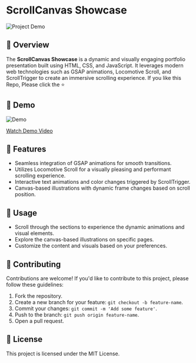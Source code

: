 # ScrollCanvas Showcase

![Project Demo](demo.gif)

## 🚀 Overview

The **ScrollCanvas Showcase** is a dynamic and visually engaging portfolio presentation built using HTML, CSS, and JavaScript. It leverages modern web technologies such as GSAP animations, Locomotive Scroll, and ScrollTrigger to create an immersive scrolling experience.
If you like this Repo, Please click the :star:

## 📸 Demo

![Demo](demo.gif)

[Watch Demo Video](#) <!-- Add a link to a video demo if available -->

## 🌟 Features

- Seamless integration of GSAP animations for smooth transitions.
- Utilizes Locomotive Scroll for a visually pleasing and performant scrolling experience.
- Interactive text animations and color changes triggered by ScrollTrigger.
- Canvas-based illustrations with dynamic frame changes based on scroll position.




## 🚀 Usage
- Scroll through the sections to experience the dynamic animations and visual elements.
- Explore the canvas-based illustrations on specific pages.
- Customize the content and visuals based on your preferences.

## 🤝 Contributing
Contributions are welcome! If you'd like to contribute to this project, please follow these guidelines:
1. Fork the repository.
2. Create a new branch for your feature: `git checkout -b feature-name`.
3. Commit your changes: `git commit -m 'Add some feature'`.
4. Push to the branch: `git push origin feature-name`.
5. Open a pull request.

## 📄 License
This project is licensed under the MIT License.
